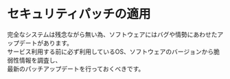 # セキュリティパッチの適用
完全なシステムは残念ながら無い為、ソフトウェアにはバグや情勢にあわせたアップデートがあります。  
サービス利用する前に必ず利用しているOS、ソフトウェアのバージョンから脆弱性情報を調査し、  
最新のパッチアップデートを行っておくべきです。  
